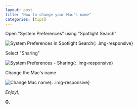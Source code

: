 ```yaml
---
layout: post
title: "How to change your Mac's name"
categories: [tips]
---
```

Open "System Preferences" using "Spotlight Search"

![System Preferences in Spotlight Search](https://www.evernote.com/shard/s98/sh/f7f64d46-bfc8-4694-8ed2-d24ea3ad866f/1dad08b1c0a34485f5e4e8a7acaa2431/deep/0/Screen-Shot-2015-04-18-at-11.02.27.png){: .img-responsive}

Select "Sharing"

![System Preferences - Sharing](https://www.evernote.com/shard/s98/sh/44fea1b4-1b3c-453d-9531-32a5209d6ecf/ee63e26fa436f5450892fbab5cec6864/deep/0/Screen-Shot-2015-04-18-at-11.02.46.png){: .img-responsive}

Change the Mac's name

![Change Mac name](https://www.evernote.com/shard/s98/sh/2f8b412a-280f-4b69-9dbd-48100e8adf6c/25a504e99137cdf875df6086c5bc5773/deep/0/Screen-Shot-2015-04-18-at-11.02.55.png){: .img-responsive}

_Enjoy!,_

__G.__
